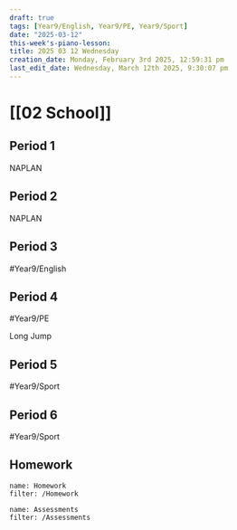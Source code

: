 ```yaml
---
draft: true
tags: [Year9/English, Year9/PE, Year9/Sport]
date: "2025-03-12"
this-week's-piano-lesson: 
title: 2025 03 12 Wednesday
creation_date: Monday, February 3rd 2025, 12:59:31 pm
last_edit_date: Wednesday, March 12th 2025, 9:30:07 pm
---
```


# [[02 School]]

## Period 1

NAPLAN

## Period 2

NAPLAN

## Period 3

#Year9/English

## Period 4

#Year9/PE

Long Jump

## Period 5

#Year9/Sport

## Period 6

#Year9/Sport

## Homework

```todoist
name: Homework
filter: /Homework
```

```todoist
name: Assessments
filter: /Assessments
```
